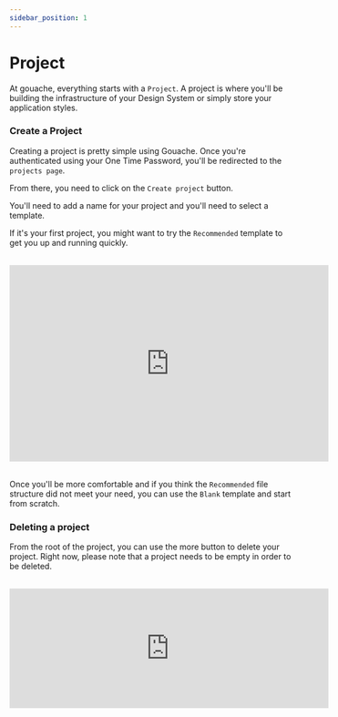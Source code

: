 ```yaml
---
sidebar_position: 1
---
```


# Project

At gouache, everything starts with a `Project`. A project is where you'll be building the infrastructure of your Design System or simply store your application styles.

### Create a Project

Creating a project is pretty simple using Gouache. Once you're authenticated using your One Time Password, you'll be redirected to the `projects page`.

From there, you need to click on the `Create project` button.

You'll need to add a name for your project and you'll need to select a template. 

If it's your first project, you might want to try the `Recommended` template to get you up and running quickly.

<br />

<iframe width="560" height="345" src="https://www.youtube.com/embed/yB1eLVB94S4" title="YouTube video player" frameborder="0" allow="accelerometer; autoplay; clipboard-write; encrypted-media; gyroscope; picture-in-picture; fullscreen" allowfullscreen></iframe>

<br />
<br />

Once you'll be more comfortable and if you think the `Recommended` file structure did not meet your need, you can use the `Blank` template and start from scratch.

### Deleting a project

From the root of the project, you can use the more button to delete your project. Right now, please note that a project needs to be empty in order to be deleted.

<br />
<iframe width="560" height="210" src="https://www.youtube.com/embed/3Joy0RzTT0w" title="YouTube video player" frameborder="0" allow="accelerometer; autoplay; clipboard-write; encrypted-media; gyroscope; picture-in-picture; fullscreen" allowfullscreen></iframe>